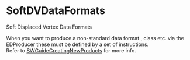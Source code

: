 # SoftDVDataFormats
Soft Displaced Vertex Data Formats

When you want to produce a non-standard data format , class etc. via the EDProducer these must be defined by a set of instructions.  
Refer to [SWGuideCreatingNewProducts](https://twiki.cern.ch/twiki/bin/view/CMSPublic/SWGuideCreatingNewProducts) for more info.

